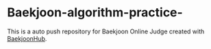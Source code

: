 # Baekjoon-algorithm-practice-
This is a auto push repository for Baekjoon Online Judge created with [BaekjoonHub](https://github.com/BaekjoonHub/BaekjoonHub).
